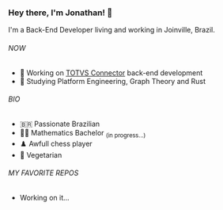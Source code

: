 ### Hey there, I'm Jonathan! :wave:

I'm a Back-End Developer living and working in Joinville, Brazil.

###### NOW
* :briefcase: Working on [TOTVS Connector](https://produtos.totvs.com/ficha-tecnica/tudo-sobre-o-totvs-conector/) back-end development
* :blue_book: Studying Platform Engineering, Graph Theory and Rust

###### BIO
* :brazil: Passionate Brazilian
* :student: Mathematics Bachelor <sub>(in progress...)</sub>
* :chess_pawn: Awfull chess player
* :broccoli: Vegetarian

###### MY FAVORITE REPOS
* Working on it...
